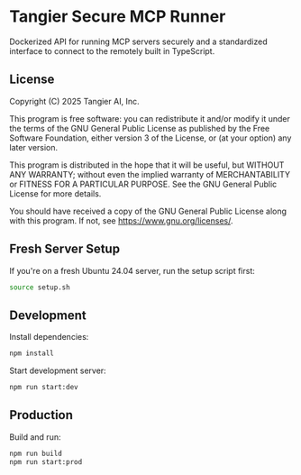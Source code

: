 # Tangier Secure MCP Runner

Dockerized API for running MCP servers securely and a standardized interface to connect to the remotely built in TypeScript.

## License

Copyright (C) 2025 Tangier AI, Inc.

This program is free software: you can redistribute it and/or modify it under the terms of the GNU General Public License as published by the Free Software Foundation, either version 3 of the License, or (at your option) any later version.

This program is distributed in the hope that it will be useful, but WITHOUT ANY WARRANTY; without even the implied warranty of MERCHANTABILITY or FITNESS FOR A PARTICULAR PURPOSE. See the GNU General Public License for more details.

You should have received a copy of the GNU General Public License along with this program. If not, see <https://www.gnu.org/licenses/>.

## Fresh Server Setup

If you're on a fresh Ubuntu 24.04 server, run the setup script first:

```bash
source setup.sh
```

## Development

Install dependencies:

```bash
npm install
```

Start development server:

```bash
npm run start:dev
```

## Production

Build and run:

```bash
npm run build
npm run start:prod
```
